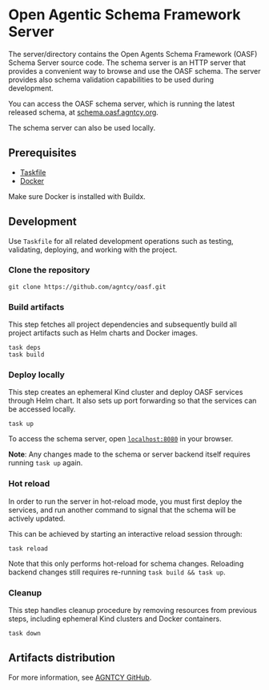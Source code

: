 # Open Agentic Schema Framework Server

The server/directory contains the Open Agents Schema Framework (OASF) Schema Server source code.
The schema server is an HTTP server that provides a convenient way to browse and use the OASF schema.
The server provides also schema validation capabilities to be used during development.

You can access the OASF schema server, which is running the latest released schema, at [schema.oasf.agntcy.org](https://schema.oasf.agntcy.org).

The schema server can also be used locally.

## Prerequisites

- [Taskfile](https://taskfile.dev/)
- [Docker](https://www.docker.com/)

Make sure Docker is installed with Buildx.

## Development

Use `Taskfile` for all related development operations such as testing, validating, deploying, and working with the project.

### Clone the repository

```shell
git clone https://github.com/agntcy/oasf.git
```

### Build artifacts

This step fetches all project dependencies and
subsequently build all project artifacts such as
Helm charts and Docker images.

```shell
task deps
task build
```

### Deploy locally

This step creates an ephemeral Kind cluster
and deploy OASF services through Helm chart.
It also sets up port forwarding
so that the services can be accessed locally.

```shell
task up
```

To access the schema server, open [`localhost:8080`](http://localhost:8080) in your browser.

**Note**: Any changes made to the schema or server backend itself requires running `task up` again.

### Hot reload

In order to run the server in hot-reload mode, you must first deploy
the services, and run another command to signal that the schema will be actively updated.

This can be achieved by starting an interactive reload session through:

```shell
task reload
```

Note that this only performs hot-reload for schema changes.
Reloading backend changes still requires re-running `task build && task up`.

### Cleanup

This step handles cleanup procedure by
removing resources from previous steps,
including ephemeral Kind clusters and Docker containers.

```shell
task down
```

## Artifacts distribution

For more information, see [AGNTCY GitHub](https://github.com/orgs/agntcy/packages?repo_name=oasf).
